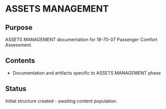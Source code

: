 # ASSETS MANAGEMENT

## Purpose
ASSETS MANAGEMENT documentation for 18-70-07 Passenger Comfort Assessment.

## Contents
- Documentation and artifacts specific to ASSETS MANAGEMENT phase

## Status
Initial structure created - awaiting content population.
